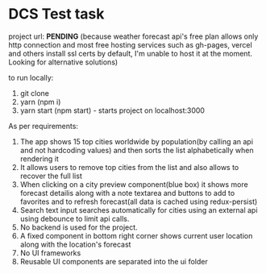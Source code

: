 # DCS Test task

project url: **PENDING** (because weather forecast api's free plan allows only http connection and most free hosting services such as gh-pages, vercel and others install ssl certs by default, I'm unable to host it at the moment. Looking for alternative solutions)

to run locally:

1. git clone
2. yarn (npm i)
3. yarn start (npm start) - starts project on localhost:3000

As per requirements:

1. The app shows 15 top cities worldwide by population(by calling an api and not hardcoding values) and then sorts the list alphabetically when rendering it
2. It allows users to remove top cities from the list and also allows to recover the full list
3. When clicking on a city preview component(blue box) it shows more forecast detailis along with a note textarea and buttons to add to favorites and to refresh forecast(all data is cached using redux-persist)
4. Search text input searches automatically for cities using an external api using debounce to limit api calls.
5. No backend is used for the project.
6. A fixed component in bottom right corner shows current user location along with the location's forecast
7. No UI frameworks
8. Reusable UI components are separated into the ui folder
